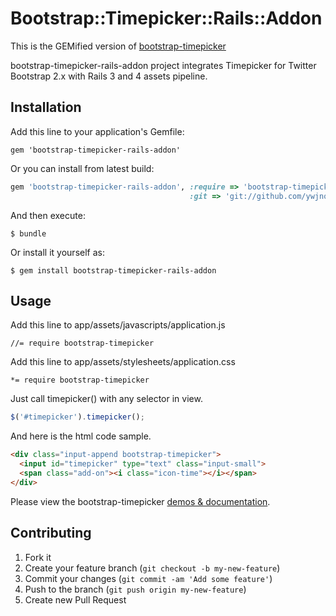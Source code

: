 # Bootstrap::Timepicker::Rails::Addon
This is the GEMified version of [bootstrap-timepicker](https://github.com/jdewit/bootstrap-timepicker)

bootstrap-timepicker-rails-addon project integrates Timepicker for Twitter Bootstrap 2.x with Rails 3 and 4 assets pipeline.

## Installation

Add this line to your application's Gemfile:

    gem 'bootstrap-timepicker-rails-addon'

Or you can install from latest build:

```ruby
gem 'bootstrap-timepicker-rails-addon', :require => 'bootstrap-timepicker-rails-addon',
                                        :git => 'git://github.com/ywjno/bootstrap-timepicker-rails-addon.git'
```

And then execute:

    $ bundle

Or install it yourself as:

    $ gem install bootstrap-timepicker-rails-addon

## Usage

Add this line to app/assets/javascripts/application.js

    //= require bootstrap-timepicker

Add this line to app/assets/stylesheets/application.css

    *= require bootstrap-timepicker

Just call timepicker() with any selector in view.

```javascript
$('#timepicker').timepicker();
```

And here is the html code sample.

```html
<div class="input-append bootstrap-timepicker">
  <input id="timepicker" type="text" class="input-small">
  <span class="add-on"><i class="icon-time"></i></span>
</div>
```

Please view the bootstrap-timepicker <a href="http://jdewit.github.io/bootstrap-timepicker/">demos & documentation</a>.

## Contributing

1. Fork it
2. Create your feature branch (`git checkout -b my-new-feature`)
3. Commit your changes (`git commit -am 'Add some feature'`)
4. Push to the branch (`git push origin my-new-feature`)
5. Create new Pull Request
